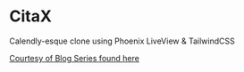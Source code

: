 # CitaX

Calendly-esque clone using Phoenix LiveView & TailwindCSS

[Courtesy of Blog Series found here](https://bigardone.dev/blog/2021/11/06/building-a-simple-calendly-clone-with-phoenix-live-view-pt-1)
